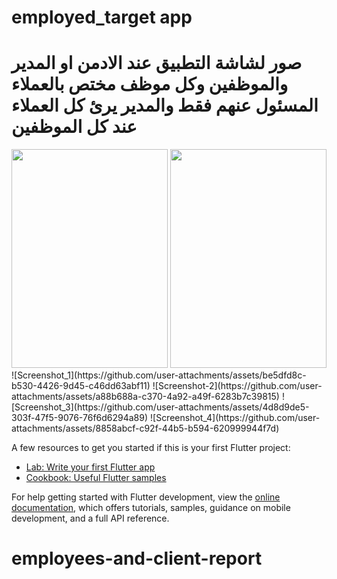 # employed_target app 


# صور لشاشة التطبيق عند الادمن او المدير والموظفين وكل موظف مختص بالعملاء المسئول عنهم فقط والمدير يرئ كل العملاء عند كل الموظفين

<img src="https://github.com/khalid5555/employees-and-client_report3/assets/68198261/3e4bb805-3bf7-4241-bd8f-d0dcf8a1c60a.jpg" width=250 height =350 />

<img src="https://github.com/khalid5555/employees-and-client_report3/assets/c2d25eb9-37ac-47d9-8571-6fddccea3383.jpg" width=250 height =350 />
![Screenshot_1](https://github.com/user-attachments/assets/be5dfd8c-b530-4426-9d45-c46dd63abf11)
![Screenshot-2](https://github.com/user-attachments/assets/a88b688a-c370-4a92-a49f-6283b7c39815)
![Screenshot_3](https://github.com/user-attachments/assets/4d8d9de5-303f-47f5-9076-76f6d6294a89)
![Screenshot_4](https://github.com/user-attachments/assets/8858abcf-c92f-44b5-b594-620999944f7d)









A few resources to get you started if this is your first Flutter project:

- [Lab: Write your first Flutter app](https://docs.flutter.dev/get-started/codelab)
- [Cookbook: Useful Flutter samples](https://docs.flutter.dev/cookbook)

For help getting started with Flutter development, view the
[online documentation](https://docs.flutter.dev/), which offers tutorials,
samples, guidance on mobile development, and a full API reference.
# employees-and-client-report
